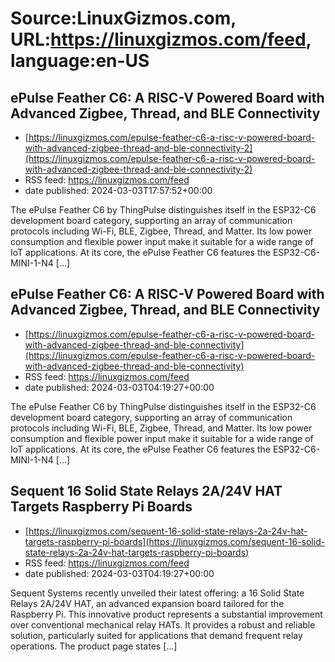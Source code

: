 # Source:LinuxGizmos.com, URL:https://linuxgizmos.com/feed, language:en-US

## ePulse Feather C6: A RISC-V Powered Board with Advanced Zigbee, Thread, and BLE Connectivity
 - [https://linuxgizmos.com/epulse-feather-c6-a-risc-v-powered-board-with-advanced-zigbee-thread-and-ble-connectivity-2](https://linuxgizmos.com/epulse-feather-c6-a-risc-v-powered-board-with-advanced-zigbee-thread-and-ble-connectivity-2)
 - RSS feed: https://linuxgizmos.com/feed
 - date published: 2024-03-03T17:57:52+00:00

The ePulse Feather C6 by ThingPulse distinguishes itself in the ESP32-C6 development board category, supporting an array of communication protocols including Wi-Fi, BLE, Zigbee, Thread, and Matter. Its low power consumption and flexible power input make it suitable for a wide range of IoT applications. At its core, the ePulse Feather C6 features the ESP32-C6-MINI-1-N4 [&#8230;]

## ePulse Feather C6: A RISC-V Powered Board with Advanced Zigbee, Thread, and BLE Connectivity
 - [https://linuxgizmos.com/epulse-feather-c6-a-risc-v-powered-board-with-advanced-zigbee-thread-and-ble-connectivity](https://linuxgizmos.com/epulse-feather-c6-a-risc-v-powered-board-with-advanced-zigbee-thread-and-ble-connectivity)
 - RSS feed: https://linuxgizmos.com/feed
 - date published: 2024-03-03T04:19:27+00:00

The ePulse Feather C6 by ThingPulse distinguishes itself in the ESP32-C6 development board category, supporting an array of communication protocols including Wi-Fi, BLE, Zigbee, Thread, and Matter. Its low power consumption and flexible power input make it suitable for a wide range of IoT applications. At its core, the ePulse Feather C6 features the ESP32-C6-MINI-1-N4 [&#8230;]

## Sequent 16 Solid State Relays 2A/24V HAT Targets Raspberry Pi Boards
 - [https://linuxgizmos.com/sequent-16-solid-state-relays-2a-24v-hat-targets-raspberry-pi-boards](https://linuxgizmos.com/sequent-16-solid-state-relays-2a-24v-hat-targets-raspberry-pi-boards)
 - RSS feed: https://linuxgizmos.com/feed
 - date published: 2024-03-03T04:19:27+00:00

Sequent Systems recently unveiled their latest offering: a 16 Solid State Relays 2A/24V HAT, an advanced expansion board tailored for the Raspberry Pi. This innovative product represents a substantial improvement over conventional mechanical relay HATs. It provides a robust and reliable solution, particularly suited for applications that demand frequent relay operations. The product page states [&#8230;]

